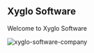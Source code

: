 ## Xyglo Software
 

Welcome to Xyglo Software

![xyglo-software-company](https://github.com/xyglo-software/xyglo.com/assets/2190729/315f9893-2846-4c15-bfbb-d9f596543a3e)
